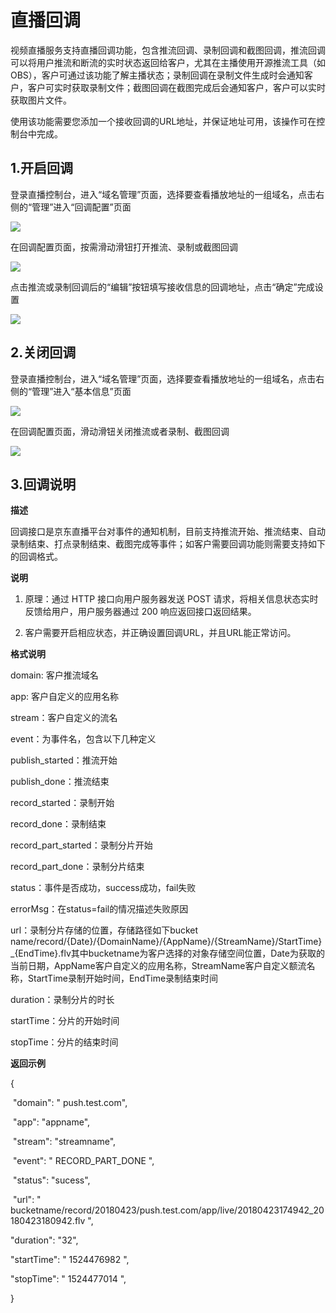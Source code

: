 # 直播回调

视频直播服务支持直播回调功能，包含推流回调、录制回调和截图回调，推流回调可以将用户推流和断流的实时状态返回给客户，尤其在主播使用开源推流工具（如OBS），客户可通过该功能了解主播状态；录制回调在录制文件生成时会通知客户，客户可实时获取录制文件；截图回调在截图完成后会通知客户，客户可以实时获取图片文件。

使用该功能需要您添加一个接收回调的URL地址，并保证地址可用，该操作可在控制台中完成。

## 1.开启回调

登录直播控制台，进入“域名管理”页面，选择要查看播放地址的一组域名，点击右侧的“管理”进入“回调配置”页面

![](https://github.com/jdcloudcom/cn/blob/cn-Video-on-Demand/image/live-video/12%E6%96%B0%E5%BB%BA%E8%BD%AC%E7%A0%81%E9%85%8D%E7%BD%AE.png)

在回调配置页面，按需滑动滑钮打开推流、录制或截图回调

![](https://github.com/jdcloudcom/cn/blob/cn-Video-on-Demand/image/live-video/17%E5%9B%9E%E8%B0%83%E9%85%8D%E7%BD%AE.png)

点击推流或录制回调后的“编辑”按钮填写接收信息的回调地址，点击“确定”完成设置

![](https://github.com/jdcloudcom/cn/blob/cn-Video-on-Demand/image/live-video/18%E5%9B%9E%E8%B0%83%E9%85%8D%E7%BD%AE.png)

## 2.关闭回调

登录直播控制台，进入“域名管理”页面，选择要查看播放地址的一组域名，点击右侧的“管理”进入“基本信息”页面

![](https://github.com/jdcloudcom/cn/blob/cn-Video-on-Demand/image/live-video/12%E6%96%B0%E5%BB%BA%E8%BD%AC%E7%A0%81%E9%85%8D%E7%BD%AE.png)

在回调配置页面，滑动滑钮关闭推流或者录制、截图回调

![](https://github.com/jdcloudcom/cn/blob/cn-Video-on-Demand/image/live-video/19%E5%9B%9E%E8%B0%83%E9%85%8D%E7%BD%AE.png)

## 3.回调说明

**描述**

回调接口是京东直播平台对事件的通知机制，目前支持推流开始、推流结束、自动录制结束、打点录制结束、截图完成等事件；如客户需要回调功能则需要支持如下的回调格式。

**说明**

1.  原理：通过 HTTP 接口向用户服务器发送 POST
    请求，将相关信息状态实时反馈给用户，用户服务器通过 200
    响应返回接口返回结果。

2.  客户需要开启相应状态，并正确设置回调URL，并且URL能正常访问。

**格式说明**

domain: 客户推流域名

app: 客户自定义的应用名称

stream：客户自定义的流名

event：为事件名，包含以下几种定义

publish_started：推流开始

publish_done：推流结束

record_started：录制开始

record_done：录制结束

record_part_started：录制分片开始

record_part_done：录制分片结束

status：事件是否成功，success成功，fail失败

errorMsg：在status=fail的情况描述失败原因

url：录制分片存储的位置，存储路径如下bucket name/record/{Date}/{DomainName}/{AppName}/{StreamName}/StartTime}_{EndTime}.flv其中bucketname为客户选择的对象存储空间位置，Date为获取的当前日期，AppName客户自定义的应用名称，StreamName客户自定义额流名称，StartTime录制开始时间，EndTime录制结束时间

duration：录制分片的时长

startTime：分片的开始时间

stopTime：分片的结束时间

**返回示例**

{

 "domain": " push.test.com",

 "app": "appname",

 "stream": "streamname",

 "event": " RECORD_PART_DONE ",

 "status": "sucess",

 "url": "
bucketname/record/20180423/push.test.com/app/live/20180423174942_20180423180942.flv
",

"duration": "32",

"startTime": " 1524476982 ",

"stopTime": " 1524477014 ",

}
